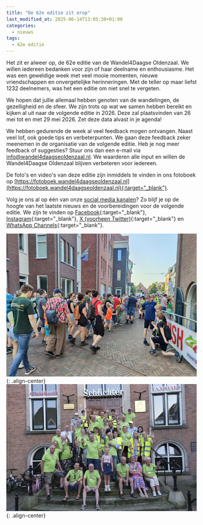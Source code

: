 ```yaml
---
title: "De 62e editie zit erop"
last_modified_at: 2025-06-14T13:05:30+01:00
categories:
  - nieuws
tags:
  - 62e editie
---
```


Het zit er alweer op, de 62e editie van de Wandel4Daagse Oldenzaal. We willen iedereen bedanken voor zijn of haar deelname en enthousiasme. Het was een geweldige week met veel mooie momenten, nieuwe vriendschappen en onvergetelijke herinneringen. Met de teller op maar liefst 1232 deelnemers, was het een editie om niet snel te vergeten.  

We hopen dat jullie allemaal hebben genoten van de wandelingen, de gezelligheid en de sfeer. We zijn trots op wat we samen hebben bereikt en kijken al uit naar de volgende editie in 2026. Deze zal plaatsvinden van 26 mei tot en met 29 mei 2026. Zet deze data alvast in je agenda!  

We hebben gedurende de week al veel feedback mogen ontvangen. Naast veel lof, ook goede tips en verbeterpunten. We gaan deze feedback zeker meenemen in de organisatie van de volgende editie. Heb je nog meer feedback of suggesties? Stuur ons dan een e-mail via [info@wandel4daagseoldenzaal.nl](mailto:info@wandel4daagseoldenzaal.nl). We waarderen alle input en willen de Wandel4Daagse Oldenzaal blijven verbeteren voor iedereen.  

De foto's en video's van deze editie zijn inmiddels te vinden in ons fotoboek op [https://fotoboek.wandel4daagseoldenzaal.nl](https://fotoboek.wandel4daagseoldenzaal.nl){:target="_blank"}.  

Volg je ons al op één van onze [social media kanalen](/socials)? Zo blijf je op de hoogte van het laatste nieuws en de voorbereidingen voor de volgende editie. We zijn te vinden op [Facebook](https://www.facebook.com/wandel4daagseoldenzaal){:target="_blank"}, [Instagram](https://www.instagram.com/wandel4daagseoldenzaal){:target="_blank"}, [X (voorheen Twitter)](https://x.com/Avo4DOldenzaal){:target="_blank"} en [WhatsApp Channels](https://whatsapp.com/channel/0029VaY6m9EKGGGIPUfD3S24){:target="_blank"}.  

![Finish foto](/assets/images/news/2025/finish.jpg){: .align-center}  
![Foto van het Wandel4Daagse Oldenzaal 2025 team](/assets/images/news/2025/team.jpg){: .align-center}  